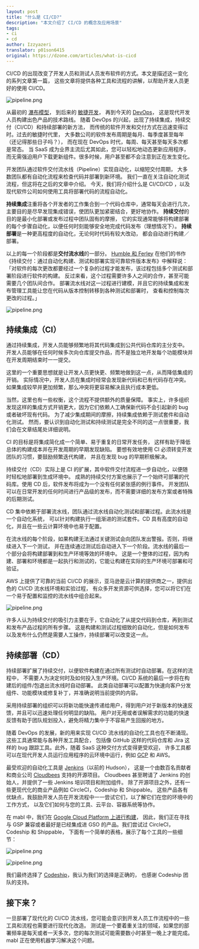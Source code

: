 ```yaml
---
layout: post
title: "什么是 CI/CD?"
description: "本文介绍了 CI/CD 的概念及应用场景"
tags:
- ci
- cd
author: Izzyazeri
translator: p01son6415
original: https://dzone.com/articles/what-is-cicd
---
```


CI/CD 的出现改变了开发人员和测试人员发布软件的方式。本文是描述这一变化的系列文章第一篇，
这些文章将提供各种工具和流程的讲解，以帮助开发人员更好的使用 CI/CD。

![pipeline.png](pic1.png)

从最初的 [瀑布模型](https://en.wikipedia.org/wiki/Waterfall_model)，
到后来的 [敏捷开发](https://en.wikipedia.org/wiki/Agile_software_development)，
再到今天的 [DevOps](https://aws.amazon.com/devops/what-is-devops/)，
这是现代开发人员构建出色产品的技术路线。
随着 DevOps 的兴起，出现了持续集成，持续交付（CI/CD）和持续部署的新方法，
而传统的软件开发和交付方式在迅速变得过时。过去的敏捷时代里，
大多数公司的软件发布周期是每月、每季度甚至每年（还记得那些日子吗？），
而在现在 DevOps 时代，每周、每天甚至每天多次都是常态。
当 SaaS 成为业界主流后尤其如此，您可以轻松地动态更新应用程序，
而无需强迫用户下载更新组件。很多时候，用户甚至都不会注意到正在发生变化。

开发团队通过软件交付流水线（Pipeline）实现自动化，以缩短交付周期，
大多数团队都有自动化流程来检查代码并部署到新环境。
我们一直在关注自动化测试流程，但这将在之后的文章中介绍。
今天，我们将介绍什么是 CI/CD/CD ，以及现代软件公司如何使用工具将部署代码的流程自动化。

**持续集成**注重将各个开发者的工作集合到一个代码仓库中，通常每天会进行几次，
主要目的是尽早发现集成错误，使团队更加紧密结合，更好地协作。
**持续交付**的目的是最小化部署或发布过程中团队固有的摩擦，
它的实现通常能够将构建部署的每个步骤自动化，以便任何时刻能够安全地完成代码发布（理想情况下）。
**持续部署**是一种更高程度的自动化，无论何时代码有较大改动，
都会自动进行构建／部署。

以上的每一个阶段都是**交付流水线**的一部分。
[Humble 和 Ferley](http://www.informit.com/articles/article.aspx?p=1621865&seqNum=2)
在他们的书作《持续交付：通过自动化构建、测试和部署实现可靠软件版本发布》中解释说：
「对软件的每次更改都要经过一个复杂的过程才能发布，该过程包括多个测试和部署阶段进行软件的构建。
反过来看，这个过程需要许多人之间的合作，甚至可能需要几个团队间合作。
部署流水线对这一过程进行建模，并且它的持续集成和发布管理工具能让您在代码从版本控制转移到各种测试和部署时，
查看和控制每次更改的过程。」

![pipeline.png](pic2.png)

## 持续集成（CI）

通过持续集成，开发人员能够频繁地将其代码集成到公共代码仓库的主分支中。
开发人员能够在任何时候多次向仓库提交作品，而不是独立地开发每个功能模块并在开发周期结束时一一提交。

这里的一个重要思想就是让开发人员更快更、频繁地做到这一点，从而降低集成的开销。
实际情况中，开发人员在集成时经常会发现新代码和已有代码存在冲突。
如果集成较早并更加频繁，那么冲突将更容易解决且执行成本更低。

当然，这里也有一些权衡，这个流程不提供额外的质量保障。
事实上，许多组织发现这样的集成方式开销更大，因为它们依赖人工确保新代码不会引起新的 bug 或者破坏现有代码。
为了减少集成期间的摩擦，持续集成依赖于测试套件和自动化测试。
然而，要认识到自动化测试和持续测试是完全不同的这一点很重要，我们会在文章结尾处详细说明。

CI 的目标是将集成简化成一个简单、易于重复的日常开发任务，
这样有助于降低总体的构建成本并在开发周期的早期发现缺陷。
要想有效地使用 CI 必须转变开发团队的习惯，要鼓励频繁迭代构建，
并且在发现 bug 的早期积极解决。

持续交付（CD）实际上是 CI 的扩展，其中软件交付流程进一步自动化，以便随时轻松地部署到生成环境中。
成熟的持续交付方案也展示了一个始终可部署的代码库。使用 CD 后，软件发布将成为一个没有任何紧张感的例行事件。
开发团队可以在日常开发的任何时间进行产品级的发布，而不需要详细的发布方案或者特殊的后期测试。

CD 集中依赖于部署流水线，团队通过流水线自动化测试和部署过程。此流水线是一个自动化系统，
可以针对构建执行一组渐进的测试套件。CD 具有高度的自动化，并且在一些云计算环境中也易于配置。

在流水线的每个阶段，如果构建无法通过关键测试会向团队发出警报。否则，将继续进入下一个测试，
并在连续通过测试后自动进入下一个阶段。流水线的最后一个部分会将构建部署到和生产环境等效的环境中。
这是一个整体的过程，因为构建、部署和环境都是一起执行和测试的，它能让构建在实际的生产环境可部署和可验证。

AWS 上提供了可靠的当前 CI/CD 的展示，亚马逊是云计算的提供商之一，提供出色的 CI/CD 流水线环境和实验过程，
有众多开发资源可供选择，您可以将它们在一个易于配置和监控的流水线中组合起来。

![pipeline.png](pic3.png)

许多人认为持续交付的吸引力主要在于，它自动化了从提交代码到仓库，再到测试和发布产品过程的所有步骤。
这是构建和测试过程细致的自动化，但是如何发布以及发布什么仍然是需要人工操作，持续部署可以改变这一点。

## 持续部署（CD）

持续部署扩展了持续交付，以便软件构建在通过所有测试时自动部署。在这样的流程中，
不需要人为决定何时及如何投入生产环境。CI/CD 系统的最后一步将在构建后的组件/包退出流水线时自动部署。
此类自动部署可以配置为快速向客户分发组件、功能模块或修复补丁，并准确说明当前提供的内容。

采用持续部署的组织可以将新功能快速传递给用户，得到用户对于新版本的快速反馈，并且可以迅速处理任何明显的缺陷。
用户对无用或者误解需求的功能的快速反馈有助于团队规划投入，避免将精力集中于不容易产生回报的地方。

随着 DevOps 的发展，新的用来实现 CI/CD 流水线的自动化工具也在不断涌现。这些工具通常能与各种开发工具配合，
包括像 GitHub 这样的代码仓库和 Jira 这样的 bug 跟踪工具。此外，随着 SaaS 这种交付方式变得更受欢迎，
许多工具都可以在现代开发人员运行应用程序的云环境中运行，例如 [GCP](https://cloud.google.com/) 和 AWS。

最受欢迎的自动化工具是 [Jenkins](https://jenkins.io/)（以前的 Hudson），
这是一个由数百名贡献者和商业公司 [Cloudbees](https://www.cloudbees.com/) 支持的开源项目。
Cloudbees 甚至聘请了 Jenkins 的创始人，并提供了一些 Jenkins 培训项目和附加组件。
除了开源项目之外，还有一些更现代化的商业产品例如 CircleCI，Codeship 和 Shippable。
这些产品各有优缺点，我鼓励开发人员在开发流程中一一尝试它们，以了解它们在您的环境中的工作方式，
以及它们如何与您的工具、云平台、容器系统等协作。

在 mabl 中，我们在 [Google Cloud Platform 上进行构建](https://www.mabl.com/blog/validating-100-million-pages-kubernetes)，
因此，我们正在寻找与 GSP 兼容或者最好是已经集成进 GSO 的产品。我们尝试过 CircleCI，Codeship 和 Shippable，
下面有一个简单的表格，展示了每个工具的一些细节：

![pipeline.png](pic4.png)

![pipeline.png](pic5.png)

我们最终选择了 [Codeship](http://codeship.com/)，我认为我们的选择是正确的，
也感谢 Codeship 团队的支持。

## 接下来？

一旦部署了现代化的 CI/CD 流水线，您可能会意识到开发人员工作流程中的一些工具和流程也需要进行现代化改造。
测试是一个要着重关注的领域，如果您的部署频率是每天或者一天多次，您的每次测试可能需要数小时甚至一晚上才能完成。
mabl 正在使用机器学习解决这个问题。

